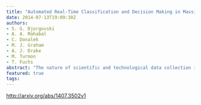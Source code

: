 ```yaml
---
title: "Automated Real-Time Classification and Decision Making in Massive Data   Streams from Synoptic Sky Surveys"
date: 2014-07-13T19:09:30Z
authors:
- S. G. Djorgovski
- A. A. Mahabal
- C. Donalek
- M. J. Graham
- A. J. Drake
- M. Turmon
- T. Fuchs
abstract: "The nature of scientific and technological data collection is evolving rapidly: data volumes and rates grow exponentially, with increasing complexity and information content, and there has been a transition from static data sets to data streams that must be analyzed in real time. Interesting or anomalous phenomena must be quickly characterized and followed up with additional measurements via optimal deployment of limited assets. Modern astronomy presents a variety of such phenomena in the form of transient events in digital synoptic sky surveys, including cosmic explosions (supernovae, gamma ray bursts), relativistic phenomena (black hole formation, jets), potentially hazardous asteroids, etc. We have been developing a set of machine learning tools to detect, classify and plan a response to transient events for astronomy applications, using the Catalina Real-time Transient Survey (CRTS) as a scientific and methodological testbed. The ability to respond rapidly to the potentially most interesting events is a key bottleneck that limits the scientific returns from the current and anticipated synoptic sky surveys. Similar challenge arise in other contexts, from environmental monitoring using sensor networks to autonomous spacecraft systems. Given the exponential growth of data rates, and the time-critical response, we need a fully automated and robust approach. We describe the results obtained to date, and the possible future developments."
featured: true
tags:
---
```

http://arxiv.org/abs/1407.3502v1